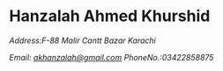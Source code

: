 # Hanzalah Ahmed Khurshid

*Address:F-88 Malir Cantt Bazar Karachi*

*Email: akhanzalah@gmail.com PhoneNo.:03422858875*
